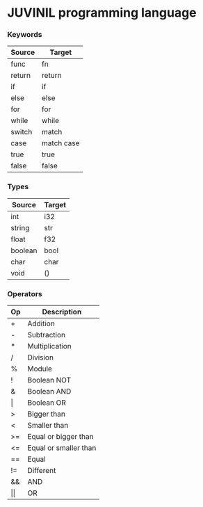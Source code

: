 # JUVINIL programming language

### Keywords

| Source | Target|
|--|--|
| func | fn |
| return | return |
| if | if |
| else | else |
| for | for |
| while | while |
| switch | match |
| case | match case |
| true | true |
| false | false |

### Types
| Source | Target|
|--|--|
| int | i32 |
| string | str |
| float | f32 |
| boolean | bool |
| char | char |
| void | () |


### Operators
| Op | Description |
|--|--|
| + | Addition |
| - | Subtraction |
| * | Multiplication |
| / | Division |
| % | Module |
| ! | Boolean NOT |
| & | Boolean AND |
| \|| Boolean OR |
| > | Bigger than |
| < | Smaller than |
| >= | Equal or bigger than |
| <= | Equal or smaller than |
| == | Equal |
| != | Different | 
| && | AND |
| \|\|| OR |
